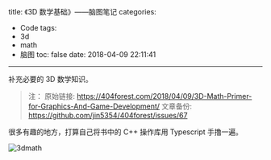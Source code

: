title: 《3D 数学基础》——脑图笔记
categories:
  - Code
tags:
  - 3d
  - math
  - 脑图
toc: false
date: 2018-04-09 22:11:41
---
补充必要的 3D 数学知识。

<!-- more -->

> 注：
> 原始链接: https://404forest.com/2018/04/09/3D-Math-Primer-for-Graphics-And-Game-Development/
> 文章备份: https://github.com/jin5354/404forest/issues/67

很多有趣的地方，打算自己将书中的 C++ 操作库用 Typescript 手撸一遍。

![3dmath](/imgs/blog/qiniu/3Dmath.png)